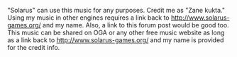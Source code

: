 "Solarus" can use this music for any purposes. Credit me as "Zane kukta." Using my music in other engines requires a link back to http://www.solarus-games.org/ and my name. Also, a link to this forum post would be good too. This music can be shared on OGA or any other free music website as long as a link back to http://www.solarus-games.org/ and my name is provided for the credit info. 

